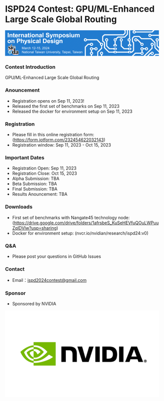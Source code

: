 # ISPD24 Contest: GPU/ML-Enhanced Large Scale Global Routing

<img width="1000" alt="profile" src="etc/ispd_logo.png">

### Contest Introduction

GPU/ML-Enhanced Large Scale Global Routing

### Anouncement
- Registration opens on Sep 11, 2023!
- Released the first set of benchmarks on Sep 11, 2023
- Released the docker for environment setup on Sep 11, 2023

### Registration

- Please fill in this online registration form: (https://form.jotform.com/232454622032143)
- Registration window: Sep 11, 2023 - Oct 15, 2023

### Important Dates

- Registration Open: Sep 11, 2023
- Registration Close: Oct 15, 2023
- Alpha Submission: TBA
- Beta Submission: TBA
- Final Submission: TBA
- Results Anouncement: TBA

### Downloads

- First set of benchmarks with Nangate45 technology node: (https://drive.google.com/drive/folders/1afrsbeS_KuSeHEVfuQOuLWPuuZqlDVlw?usp=sharing)
- Docker for environment setup: (nvcr.io/nvidian/research/ispd24:v0)
  
### Q&A

- Please post your questions in GitHub Issues

### Contact

- Email：ispd2024contest@gmail.com

### Sponsor
 - Sponsored by NVIDIA
   
<img width="600" alt="profile" src="etc/nvidia_logo.png">
